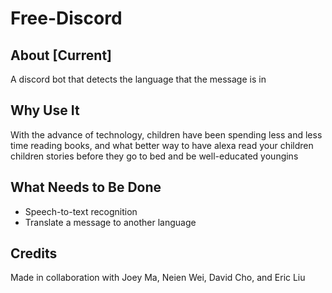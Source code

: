 # Free-Discord

## About [Current]
 A discord bot that detects the language that the message is in

## Why Use It
With the advance of technology, children have been spending less and less time reading books, and what better way to have alexa read your children children stories before they go to bed and be well-educated youngins

## What Needs to Be Done
- Speech-to-text recognition
- Translate a message to another language

## Credits
Made in collaboration with Joey Ma, Neien Wei, David Cho, and Eric Liu